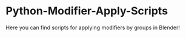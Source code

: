 # Python-Modifier-Apply-Scripts
Here you can find scripts for applying modifiers by groups in Blender!
